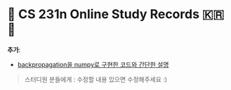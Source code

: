 # :stars: CS 231n Online Study Records :kr: :stars:

**추가**:

- [backpropagation을 numpy로 구현한 코드와 간단한 설명](https://github.com/positive235/simple-neural-networks/blob/master/simple_nn.py)
 
> 스터디원 분들에게 : 수정할 내용 있으면 수정해주세요 :)
